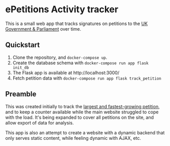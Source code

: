 # ePetitions Activity tracker

This is a small web app that tracks signatures on petitions to the [UK Government & Parliament][p.par.uk] over time.

## Quickstart

1.  Clone the repository, and `docker-compose up`.
2.  Create the database schema with `docker-compose run app flask init_db`
3.  The Flask app is available at http://localhost:3000/
4.  Fetch petition data with `docker-compose run app flask track_petition`

## Preamble

This was created initially to track the [largest and fastest-growing petition][art50], and to keep a counter available
while the main website struggled to cope with the load. It's being expanded to cover all petitions on the site, and
allow export of data for analysis.

This app is also an attempt to create a website with a dynamic backend that only serves static content, while feeling
dynamic with AJAX, etc.

[p.par.uk]: https://petition.parliament.uk/
[art50]: https://petition.parliament.uk/petitions/241584
